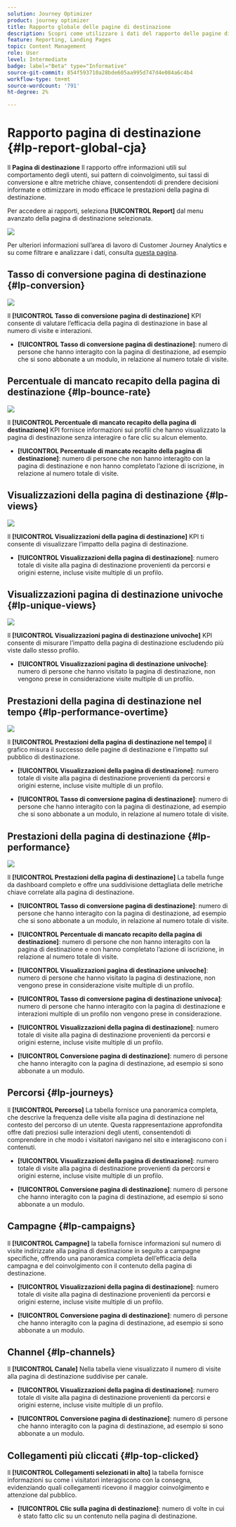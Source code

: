 ```yaml
---
solution: Journey Optimizer
product: journey optimizer
title: Rapporto globale delle pagine di destinazione
description: Scopri come utilizzare i dati del rapporto delle pagine di destinazione
feature: Reporting, Landing Pages
topic: Content Management
role: User
level: Intermediate
badge: label="Beta" type="Informative"
source-git-commit: 854f593710a28bde605aa995d747d4e084a6c4b4
workflow-type: tm+mt
source-wordcount: '791'
ht-degree: 2%

---
```


# Rapporto pagina di destinazione {#lp-report-global-cja}

Il **Pagina di destinazione** Il rapporto offre informazioni utili sul comportamento degli utenti, sui pattern di coinvolgimento, sui tassi di conversione e altre metriche chiave, consentendoti di prendere decisioni informate e ottimizzare in modo efficace le prestazioni della pagina di destinazione.

Per accedere ai rapporti, seleziona **[!UICONTROL Report]** dal menu avanzato della pagina di destinazione selezionata.

![](assets/cja-lp.png)

Per ulteriori informazioni sull’area di lavoro di Customer Journey Analytics e su come filtrare e analizzare i dati, consulta [questa pagina](https://experienceleague.adobe.com/en/docs/analytics-platform/using/cja-workspace/home).

## Tasso di conversione pagina di destinazione {#lp-conversion}

![](assets/cja-lp-conversion-rate.png)

Il **[!UICONTROL Tasso di conversione pagina di destinazione]** KPI consente di valutare l’efficacia della pagina di destinazione in base al numero di visite e interazioni.

* **[!UICONTROL Tasso di conversione pagina di destinazione]**: numero di persone che hanno interagito con la pagina di destinazione, ad esempio che si sono abbonate a un modulo, in relazione al numero totale di visite.

## Percentuale di mancato recapito della pagina di destinazione {#lp-bounce-rate}

![](assets/cja-lp-bounce-rate.png)

Il **[!UICONTROL Percentuale di mancato recapito della pagina di destinazione]** KPI fornisce informazioni sui profili che hanno visualizzato la pagina di destinazione senza interagire o fare clic su alcun elemento.

* **[!UICONTROL Percentuale di mancato recapito della pagina di destinazione]**: numero di persone che non hanno interagito con la pagina di destinazione e non hanno completato l’azione di iscrizione, in relazione al numero totale di visite.

## Visualizzazioni della pagina di destinazione {#lp-views}

![](assets/cja-lp-views.png)

Il **[!UICONTROL Visualizzazioni della pagina di destinazione]** KPI ti consente di visualizzare l’impatto della pagina di destinazione.

* **[!UICONTROL Visualizzazioni della pagina di destinazione]**: numero totale di visite alla pagina di destinazione provenienti da percorsi e origini esterne, incluse visite multiple di un profilo.

## Visualizzazioni pagina di destinazione univoche {#lp-unique-views}

![](assets/cja-lp-unique-views.png)

Il **[!UICONTROL Visualizzazioni pagina di destinazione univoche]** KPI consente di misurare l’impatto della pagina di destinazione escludendo più viste dallo stesso profilo.

* **[!UICONTROL Visualizzazioni pagina di destinazione univoche]**: numero di persone che hanno visitato la pagina di destinazione, non vengono prese in considerazione visite multiple di un profilo.

## Prestazioni della pagina di destinazione nel tempo {#lp-performance-overtime}

![](assets/cja-lp-performance-overtime.png)

Il **[!UICONTROL Prestazioni della pagina di destinazione nel tempo]** il grafico misura il successo delle pagine di destinazione e l’impatto sul pubblico di destinazione.

* **[!UICONTROL Visualizzazioni della pagina di destinazione]**: numero totale di visite alla pagina di destinazione provenienti da percorsi e origini esterne, incluse visite multiple di un profilo.

* **[!UICONTROL Tasso di conversione pagina di destinazione]**: numero di persone che hanno interagito con la pagina di destinazione, ad esempio che si sono abbonate a un modulo, in relazione al numero totale di visite.

## Prestazioni della pagina di destinazione {#lp-performance}

![](assets/cja-lp-performance.png)

Il **[!UICONTROL Prestazioni della pagina di destinazione]** La tabella funge da dashboard completo e offre una suddivisione dettagliata delle metriche chiave correlate alla pagina di destinazione.

* **[!UICONTROL Tasso di conversione pagina di destinazione]**: numero di persone che hanno interagito con la pagina di destinazione, ad esempio che si sono abbonate a un modulo, in relazione al numero totale di visite.

* **[!UICONTROL Percentuale di mancato recapito della pagina di destinazione]**: numero di persone che non hanno interagito con la pagina di destinazione e non hanno completato l’azione di iscrizione, in relazione al numero totale di visite.

* **[!UICONTROL Visualizzazioni pagina di destinazione univoche]**: numero di persone che hanno visitato la pagina di destinazione, non vengono prese in considerazione visite multiple di un profilo.

* **[!UICONTROL Tasso di conversione pagina di destinazione univoca]**: numero di persone che hanno interagito con la pagina di destinazione e interazioni multiple di un profilo non vengono prese in considerazione.

* **[!UICONTROL Visualizzazioni della pagina di destinazione]**: numero totale di visite alla pagina di destinazione provenienti da percorsi e origini esterne, incluse visite multiple di un profilo.

* **[!UICONTROL Conversione pagina di destinazione]**: numero di persone che hanno interagito con la pagina di destinazione, ad esempio si sono abbonate a un modulo.

## Percorsi {#lp-journeys}

Il **[!UICONTROL Percorso]** La tabella fornisce una panoramica completa, che descrive la frequenza delle visite alla pagina di destinazione nel contesto del percorso di un utente. Questa rappresentazione approfondita offre dati preziosi sulle interazioni degli utenti, consentendoti di comprendere in che modo i visitatori navigano nel sito e interagiscono con i contenuti.

* **[!UICONTROL Visualizzazioni della pagina di destinazione]**: numero totale di visite alla pagina di destinazione provenienti da percorsi e origini esterne, incluse visite multiple di un profilo.

* **[!UICONTROL Conversione pagina di destinazione]**: numero di persone che hanno interagito con la pagina di destinazione, ad esempio si sono abbonate a un modulo.

## Campagne {#lp-campaigns}

Il **[!UICONTROL Campagne]** la tabella fornisce informazioni sul numero di visite indirizzate alla pagina di destinazione in seguito a campagne specifiche, offrendo una panoramica completa dell’efficacia della campagna e del coinvolgimento con il contenuto della pagina di destinazione.

* **[!UICONTROL Visualizzazioni della pagina di destinazione]**: numero totale di visite alla pagina di destinazione provenienti da percorsi e origini esterne, incluse visite multiple di un profilo.

* **[!UICONTROL Conversione pagina di destinazione]**: numero di persone che hanno interagito con la pagina di destinazione, ad esempio si sono abbonate a un modulo.

## Channel {#lp-channels}

Il **[!UICONTROL Canale]** Nella tabella viene visualizzato il numero di visite alla pagina di destinazione suddivise per canale.

* **[!UICONTROL Visualizzazioni della pagina di destinazione]**: numero totale di visite alla pagina di destinazione provenienti da percorsi e origini esterne, incluse visite multiple di un profilo.

* **[!UICONTROL Conversione pagina di destinazione]**: numero di persone che hanno interagito con la pagina di destinazione, ad esempio si sono abbonate a un modulo.

## Collegamenti più cliccati {#lp-top-clicked}

Il **[!UICONTROL Collegamenti selezionati in alto]** la tabella fornisce informazioni su come i visitatori interagiscono con la consegna, evidenziando quali collegamenti ricevono il maggior coinvolgimento e attenzione dal pubblico.

* **[!UICONTROL Clic sulla pagina di destinazione]**: numero di volte in cui è stato fatto clic su un contenuto nella pagina di destinazione.








